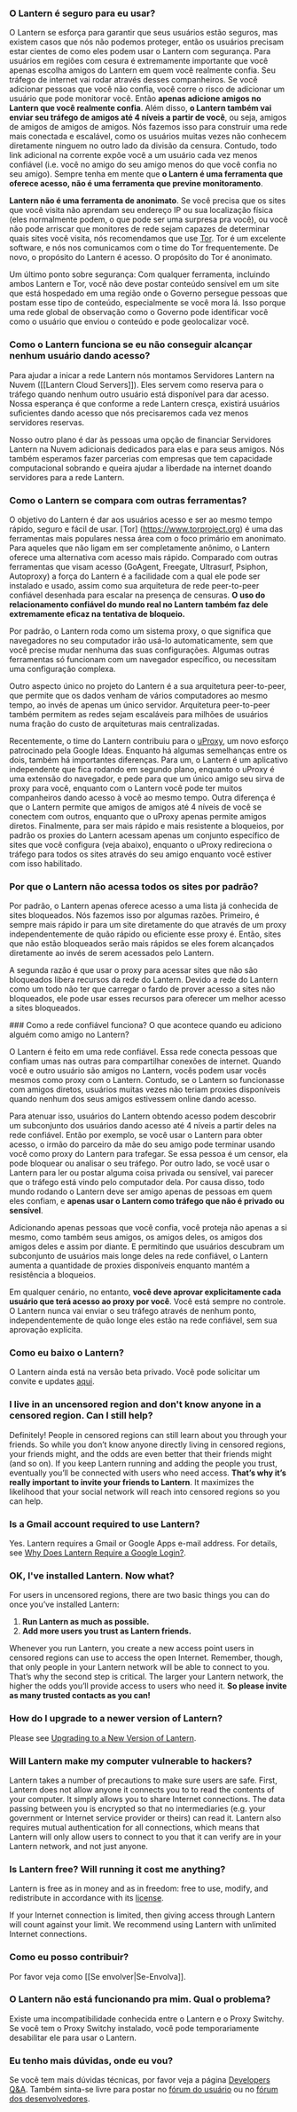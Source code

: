 ### <a name="safe"/> O Lantern é seguro para eu usar?

O Lantern se esforça para garantir que seus usuários estão seguros, mas existem casos que nós não podemos proteger, então os usuários precisam estar cientes de como eles podem usar o Lantern com segurança. Para usuários em regiões com cesura é extremamente importante que você apenas escolha amigos do Lantern em quem você realmente confia. Seu tráfego de internet vai rodar através desses companheiros. Se você adicionar pessoas que você não confia, você corre o risco de adicionar um usuário que pode monitorar você. Então **apenas adicione amigos no Lantern que você realmente confia**. Além disso, **o Lantern também vai enviar seu tráfego de amigos até 4 níveis a partir de você**, ou seja, amigos de amigos de amigos de amigos. Nós fazemos isso para construir uma rede mais conectada e escalável, como os usuários muitas vezes não conhecem diretamente ninguem no outro lado da divisão da censura. Contudo, todo link adicional na corrente expõe você a um usuário cada vez menos confiável (i.e. você no amigo do seu amigo menos do que você confia no seu amigo). Sempre tenha em mente que **o Lantern é uma ferramenta que oferece acesso, não é uma ferramenta que previne monitoramento**.

**Lantern não é uma ferramenta de anonimato**. Se você precisa que os sites que você visita não aprendam seu endereço IP ou sua localização física (eles normalmente podem, o que pode ser uma surpresa pra você), ou você não pode arriscar que monitores de rede sejam capazes de determinar quais sites você visita, nós recomendamos que use [Tor](https://www.torproject.org). Tor é um excelente software, e nós nos comunicamos com o time do Tor frequentemente. De novo, o propósito do Lantern é acesso. O propósito do Tor é anonimato.

Um último ponto sobre segurança: Com qualquer ferramenta, incluindo ambos Lantern e Tor, você não deve postar conteúdo sensível em um site que está hospedado em uma região onde o Governo persegue pessoas que postam esse tipo de conteúdo, especialmente se você mora lá. Isso porque uma rede global de observação como o Governo pode identificar você como o usuário que enviou o conteúdo e pode geolocalizar você.

### <a name="no-connections"/> Como o Lantern funciona se eu não conseguir alcançar nenhum usuário dando acesso?

Para ajudar a inicar a rede Lantern nós montamos Servidores Lantern na Nuvem ([[Lantern Cloud Servers]]). Eles servem como reserva para o tráfego quando nenhum outro usuário está disponível para dar acesso. Nossa esperança é que conforme a rede Lantern cresça, existirá usuários suficientes dando acesso que nós precisaremos cada vez menos servidores reservas.

Nosso outro plano é dar às pessoas uma opção de financiar Servidores Lantern na Nuvem adicionais dedicados para elas e para seus amigos. Nós também esperamos fazer parcerias com empresas que tem capacidade computacional sobrando e queira ajudar a liberdade na internet doando servidores para a rede Lantern.


### <a name="compare"/>Como o Lantern se compara com outras ferramentas?

O objetivo do Lantern é dar aos usuários acesso e ser ao mesmo tempo rápido, seguro e fácil de usar. [Tor] (https://www.torproject.org) é uma das ferramentas mais populares nessa área com o foco primário em anonimato. Para aqueles que não ligam em ser completamente anônimo, o Lantern oferece uma alternativa com acesso mais rápido. Comparado com outras ferramentas que visam acesso (GoAgent, Freegate, Ultrasurf, Psiphon, Autoproxy) a força do Lantern é a facilidade com a qual ele pode ser instalado e usado, assim como sua arquitetura de rede peer-to-peer confiável desenhada para escalar na presença de censuras. **O uso do relacionamento confiável do mundo real no Lantern também faz dele extremamente eficaz na tentativa de bloqueio.**

Por padrão, o Lantern roda como um sistema proxy, o que significa que navegadores no seu computador irão usá-lo automaticamente, sem que você precise mudar nenhuma das suas configurações. Algumas outras ferramentas só funcionam com um navegador específico, ou necessitam uma configuração complexa.

Outro aspecto único no projeto do Lantern é a sua arquitetura peer-to-peer, que permite que os dados venham de vários computadores ao mesmo tempo, ao invés de apenas um único servidor. Arquitetura peer-to-peer também permitem as redes sejam escaláveis para milhões de usuários numa fração do custo de arquiteturas mais centralizadas.

Recentemente, o time do Lantern contribuiu para o [uProxy](https://uproxy.org), um novo esforço patrocinado pela Google Ideas. Enquanto há algumas semelhanças entre os dois, também há importantes diferenças. Para um, o Lantern é um aplicativo independente que fica rodando em segundo plano, enquanto o uProxy é uma extensão do navegador, e pede para que um único amigo seu sirva de proxy para você, enquanto com o Lantern você pode ter muitos companheiros dando acesso à você ao mesmo tempo. Outra diferença é que o Lantern permite que amigos de amigos até 4 níveis de você se conectem com outros, enquanto que o uProxy apenas permite amigos diretos. Finalmente, para ser mais rápido e mais resistente a bloqueios, por padrão os proxies do Lantern acessam apenas um conjunto específico de sites que você configura (veja abaixo), enquanto o uProxy redireciona o tráfego para todos os sites através do seu amigo enquanto você estiver com isso habilitado.


### <a name="proxy-list"/> Por que o Lantern não acessa todos os sites por padrão?

Por padrão, o Lantern apenas oferece acesso a uma lista já conhecida de sites bloqueados. Nós fazemos isso por algumas razões. Primeiro, é sempre mais rápido ir para um site diretamente do que através de um proxy independentemente de quão rápido ou eficiente esse proxy é. Então, sites que não estão bloqueados serão mais rápidos se eles forem alcançados diretamente ao invés de serem acessados pelo Lantern.

A segunda razão é que usar o proxy para acessar sites que não são bloqueados libera recursos da rede do Lantern. Devido a rede do Lantern como um todo não ter que carregar o fardo de prover acesso a sites não bloqueados, ele pode usar esses recursos para oferecer um melhor acesso a sites bloqueados.


###<a name="trust-network"/> Como a rede confiável funciona? O que acontece quando eu adiciono alguém como amigo no Lantern?

O Lantern é feito em uma rede confiável. Essa rede conecta pessoas que confiam umas nas outras para compartilhar conexões de internet. Quando você e outro usuário são amigos no Lantern, vocês podem usar vocês mesmos como proxy com o Lantern. Contudo, se o Lantern so funcionasse com amigos diretos, usuários muitas vezes não teriam proxies disponíveis quando nenhum dos seus amigos estivessem online dando acesso.

Para atenuar isso, usuários do Lantern obtendo acesso podem descobrir um subconjunto dos usuários dando acesso até 4 níveis a partir deles na rede confiável. Então por exemplo, se você usar o Lantern para obter acesso, o irmão do parceiro da mãe do seu amigo pode terminar usando você como proxy do Lantern para trafegar. Se essa pessoa é um censor, ela pode bloquear ou analisar o seu tráfego. Por outro lado, se você usar o Lantern para ler ou postar alguma coisa privada ou sensível, vai parecer que o tráfego está vindo pelo computador dela. Por causa disso, todo mundo rodando o Lantern deve ser amigo apenas de pessoas em quem eles confiam, e **apenas usar o Lantern como tráfego que não é privado ou sensível**.

Adicionando apenas pessoas que você confia, você proteja não apenas a si mesmo, como também seus amigos, os amigos deles, os amigos dos amigos deles e assim por diante. E permitindo que usuários descubram um subconjunto de usuários mais longe deles na rede confiável, o Lantern aumenta a quantidade de proxies disponíveis enquanto mantém a resistência a bloqueios.

Em qualquer cenário, no entanto, **você deve aprovar explicitamente cada usuário que terá acesso ao proxy por você**. Você está sempre no controle. O Lantern nunca vai enviar o seu tráfego através de nenhum ponto, independentemente de quão longe eles estão na rede confiável, sem sua aprovação explícita.


### <a name="howto"/> Como eu baixo o Lantern?

O Lantern ainda está na versão beta privado. Você pode solicitar um convite e updates [aqui](https://getlantern.us2.list-manage.com/subscribe/post?u=0ac18298d5d0330dcda8f48aa&id=f06770f311).


### <a name="know"/> I live in an uncensored region and don't know anyone in a censored region. Can I still help?

Definitely! People in censored regions can still learn about you through your friends. So while you donʼt know anyone directly living in censored regions, your friends might, and the odds are even better that their friends might (and so on). If you keep Lantern running and adding the people you trust, eventually youʼll be connected with users who need access. **Thatʼs why itʼs really important to invite your friends to Lantern**. It maximizes the likelihood that your social network will reach into censored regions so you can help.

### <a name="gmail"/>Is a Gmail account required to use Lantern?
Yes. Lantern requires a Gmail or Google Apps e-mail address. For details, see [Why Does Lantern Require a Google Login?](https://github.com/getlantern/lantern/wiki/%5Bdevelopers%5D-Questions-and-Answers#-why-does-lantern-require-a-google-login-what-happens-with-the-generated-oauth-tokens).

### <a name="whattodo"/> OK, I've installed Lantern. Now what?

For users in uncensored regions, there are two basic things you can do once youʼve installed Lantern:

1. **Run Lantern as much as possible.**
1. **Add more users you trust as Lantern friends.**

Whenever you run Lantern, you create a new access point users in censored regions can use to access the open Internet. Remember, though, that only people in your Lantern network will be able to connect to you. Thatʼs why the second step is critical. The larger your Lantern network, the higher the odds youʼll provide access to users who need it. **So please invite as many trusted contacts as you can!**

### <a name="upgrade"/>How do I upgrade to a newer version of Lantern?

Please see [Upgrading to a New Version of Lantern](https://github.com/getlantern/lantern/wiki/Upgrading-to-a-New-Version-of-Lantern).

### <a name="hackers"/> Will Lantern make my computer vulnerable to hackers?

Lantern takes a number of precautions to make sure users are safe. First, Lantern does not allow anyone it connects you to to read the contents of your computer. It simply allows you to share Internet connections. The data passing between you is encrypted so that no intermediaries (e.g. your government or Internet service provider or theirs) can read it. Lantern also requires mutual authentication for all connections, which means that Lantern will only allow users to connect to you that it can verify are in your Lantern network, and not just anyone.


### <a name="is-lantern-free"/> Is Lantern free? Will running it cost me anything?

Lantern is free as in money and as in freedom: free to use, modify, and redistribute in accordance with its [license](https://raw.github.com/getlantern/lantern/master/LICENSE).

If your Internet connection is limited, then giving access through Lantern will count against your limit. We recommend using Lantern with unlimited Internet connections.


### <a name="contributing"/> Como eu posso contribuir?

Por favor veja como [[Se envolver|Se-Envolva]].

### <a name="notworking"/> O Lantern não está funcionando pra mim. Qual o problema?

Existe uma incompatibilidade conhecida entre o Lantern e o Proxy Switchy. Se você tem o Proxy Switchy instalado, você pode temporariamente desabilitar ele para usar o Lantern.


### <a name="more"/> Eu tenho mais dúvidas, onde eu vou?

Se você tem mais dúvidas técnicas, por favor veja a página [Developers Q&A](https://github.com/getlantern/lantern/wiki/%5Bdevelopers%5D-Questions-and-Answers). Também sinta-se livre para postar no [fórum do usuário](https://groups.google.com/group/lantern-users-en) ou no [fórum dos desenvolvedores](https://groups.google.com/group/lantern-devel).